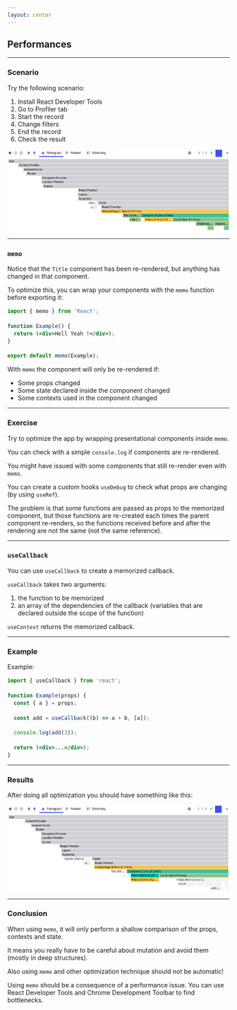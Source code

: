 ```yaml
---
layout: center
---
```


## Performances

<Toc maxDepth="2" mode="onlySiblings"/>

---

### Scenario

Try the following scenario:

1. Install React Developer Tools
2. Go to Profiler tab
3. Start the record
4. Change filters
5. End the record
6. Check the result

<img alt="Performance record" src="../assets/react-perf-1.png" class="h-90" />

<!--
More informations: https://marmelab.com/blog/2017/02/06/react-is-slow-react-is-fast.html
-->

---

### `memo`

Notice that the `Title` component has been re-rendered, but anything has changed in that component.

To optimize this, you can wrap your components with the `memo` function before exporting it:
```jsx
import { memo } from 'React';

function Example() {
  return (<div>Hell Yeah !</div>);
}

export default memo(Example);
```

With `memo` the component will only be re-rendered if:

* Some props changed
* Some state declared inside the component changed
* Some contexts used in the component changed

---

### Exercise

Try to optimize the app by wrapping presentational components inside `memo`.

You can check with a simple `console.log` if components are re-rendered.

You might have issued with some components that still re-render even with `memo`.

You can create a custom hooks `useDebug` to check what props are changing (by using `useRef`).

The problem is that some functions are passed as props to the memorized component, but those functions are re-created each times the parent component re-renders, so the functions received before and after the rendering are not the same (not the same reference).

---

### `useCallback`

You can use `useCallback` to create a memorized callback.

`useCallback` takes two arguments:

1. the function to be memorized
2. an array of the dependencies of the callback (variables that are declared outside the scope of the function)

`useContext` returns the memorized callback.

---

### Example

Example:
```jsx
import { useCallback } from 'react';

function Example(props) {
  const { a } = props;

  const add = useCallback((b) => a + b, [a]);

  console.log(add(3));

  return (<div>...</div>);
}
```

---

### Results

After doing all optimization you should have something like this:

<img alt="Performance record" src="../assets/react-perf-2.png" class="h-90" />

<!--
  Note the greyed `Title` and `JukeBox` components
-->

---

### Conclusion

When using `memo`, it will only perform a shallow comparison of the props, contexts and state.

It means you really have to be careful about mutation and avoid them (mostly in deep structures).

<alert type="error">Also using `memo` and other optimization technique should not be automatic!</alert>

Using `memo` should be a consequence of a performance issue. You can use React Developer Tools and Chrome Development Toolbar to find bottlenecks.
